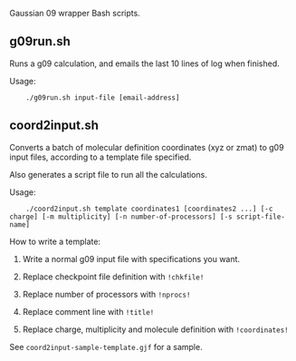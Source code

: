 Gaussian 09 wrapper Bash scripts.

## g09run.sh

Runs a g09 calculation, and emails the last 10 lines of log when finished.

Usage:

        ./g09run.sh input-file [email-address]

## coord2input.sh

Converts a batch of molecular definition coordinates (xyz or zmat) to g09 input files, according to a template file specified. 

Also generates a script file to run all the calculations.

Usage:

        ./coord2input.sh template coordinates1 [coordinates2 ...] [-c charge] [-m multiplicity] [-n number-of-processors] [-s script-file-name]

How to write a template:

 1. Write a normal g09 input file with specifications you want.

 2. Replace checkpoint file definition with `!chkfile!`

 3. Replace number of processors with `!nprocs!`

 4. Replace comment line with `!title!`

 5. Replace charge, multiplicity and molecule definition with `!coordinates!`

See `coord2input-sample-template.gjf` for a sample.
